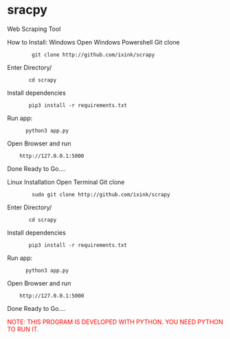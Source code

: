 # sracpy
Web Scraping Tool

How to Install:
Windows
Open Windows Powershell
Git clone

            git clone http://github.com/ixink/scrapy

Enter Directory/

           cd scrapy

Install dependencies

           pip3 install -r requirements.txt

Run app:

          python3 app.py

Open Browser and run

        http://127.0.0.1:5000

Done Ready to Go....

Linux Installation
Open Terminal
Git clone

            sudo git clone http://github.com/ixink/scrapy

Enter Directory/

           cd scrapy

Install dependencies

           pip3 install -r requirements.txt

Run app:

          python3 app.py

Open Browser and run

        http://127.0.0.1:5000

Done Ready to Go....


<span style="color: red;"> NOTE: THIS PROGRAM IS DEVELOPED WITH PYTHON. YOU NEED PYTHON TO RUN IT. </span>
